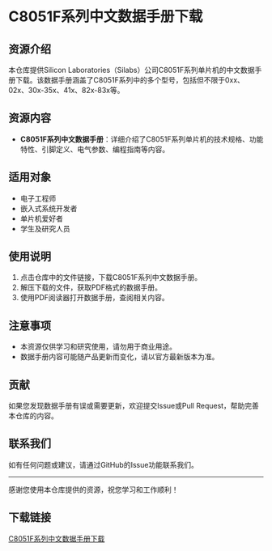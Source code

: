 # C8051F系列中文数据手册下载

## 资源介绍

本仓库提供Silicon Laboratories（Silabs）公司C8051F系列单片机的中文数据手册下载。该数据手册涵盖了C8051F系列中的多个型号，包括但不限于0xx、02x、30x-35x、41x、82x-83x等。

## 资源内容

- **C8051F系列中文数据手册**：详细介绍了C8051F系列单片机的技术规格、功能特性、引脚定义、电气参数、编程指南等内容。

## 适用对象

- 电子工程师
- 嵌入式系统开发者
- 单片机爱好者
- 学生及研究人员

## 使用说明

1. 点击仓库中的文件链接，下载C8051F系列中文数据手册。
2. 解压下载的文件，获取PDF格式的数据手册。
3. 使用PDF阅读器打开数据手册，查阅相关内容。

## 注意事项

- 本资源仅供学习和研究使用，请勿用于商业用途。
- 数据手册内容可能随产品更新而变化，请以官方最新版本为准。

## 贡献

如果您发现数据手册有误或需要更新，欢迎提交Issue或Pull Request，帮助完善本仓库的内容。

## 联系我们

如有任何问题或建议，请通过GitHub的Issue功能联系我们。

---

感谢您使用本仓库提供的资源，祝您学习和工作顺利！

## 下载链接

[C8051F系列中文数据手册下载](https://pan.quark.cn/s/6b433dc23281)
